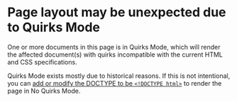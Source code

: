 # Page layout may be unexpected due to Quirks Mode

One or more documents in this page is in Quirks Mode, which will render the affected document(s) with quirks incompatible with the current HTML and CSS specifications.

Quirks Mode exists mostly due to historical reasons. If this is not intentional, you can [add or modify the DOCTYPE to be `<!DOCTYPE html>`](issueQuirksModeDoctype) to render the page in No Quirks Mode.
